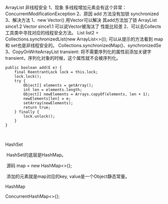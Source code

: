 ArrayList
	非线程安全
	1、现象 
		多线程增加元素会有这个异常： ConcurrentModificationException
	2、原因
		add 方法没有加锁 synchronized
	3、解决方法
		1、new Vector()
			用Vector可以解决 其add方法加了锁
			ArrayList since1.2
			Vector since1.1 可以说Vector被淘汰了 性能比较差
		2、可以去Collects 工具类中寻找对应的线程安全方法。
			List<String> list2 = Collections.synchronizedList(new ArrayList<>());
			可以从提示的方法看到 map 和 set也是非线程安全的。
			Collections.synchronizedMap()、synchronizedSe
		3、CopyOnWriteArrayList
			transient: 将不需要序列化的属性前添加关键字transient，序列化对象的时候，这个属性就不会被序列化。

```
public boolean add(E e) {
    final ReentrantLock lock = this.lock;
    lock.lock();
    try {
        Object[] elements = getArray();
        int len = elements.length;
        Object[] newElements = Arrays.copyOf(elements, len + 1);
        newElements[len] = e;
        setArray(newElements);
        return true;
    } finally {
        lock.unlock();
    }
}
```



​	

HashSet

​	HashSet的底层是HashMap。

​	源码 map = new HashMap<>{};

​	添加的元素就是map对应的key, value是一个Object静态常量。



HashMap 

ConcurrentHashMap<>{};